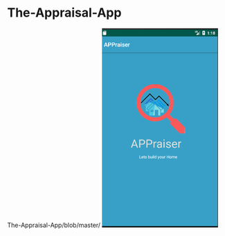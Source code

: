 # The-Appraisal-App
The-Appraisal-App/blob/master/
![Alt text](Appraisal%20Loading.PNG "Loading page")
